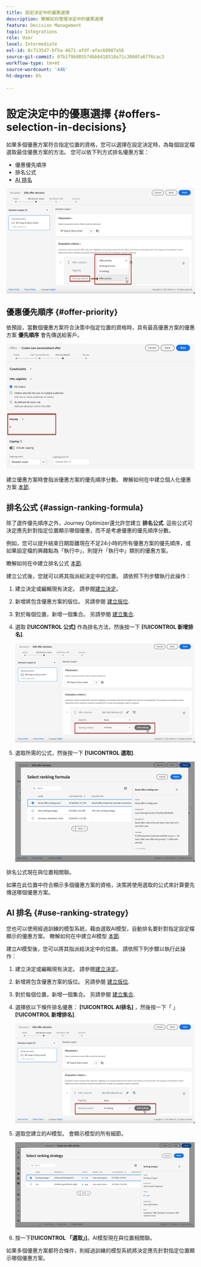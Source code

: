 ```yaml
---
title: 設定決定中的優惠選擇
description: 瞭解如何管理決定中的優惠選擇
feature: Decision Management
topic: Integrations
role: User
level: Intermediate
exl-id: 8c7135d7-bf5a-4671-afdf-afec60907a56
source-git-commit: 07b1f9b885574bb6418310a71c3060fa67f6cac3
workflow-type: tm+mt
source-wordcount: '446'
ht-degree: 6%

---
```


# 設定決定中的優惠選擇 {#offers-selection-in-decisions}

如果多個優惠方案符合指定位置的資格，您可以選擇在設定決定時，為每個設定檔選取最佳優惠方案的方法。 您可以依下列方式排名優惠方案：
* 優惠優先順序
* 排名公式
* [AI 排名](#use-ranking-strategy)

![](../assets/offer-rank-by.png)

## 優惠優先順序 {#offer-priority}

依預設，當數個優惠方案符合決策中指定位置的資格時，具有最高優惠方案的優惠方案 **優先順序** 會先傳送給客戶。

![](../assets/offer-priority.png)

建立優惠方案時會指派優惠方案的優先順序分數。 瞭解如何在中建立個人化優惠方案 [本節](../offer-library/creating-personalized-offers.md).

## 排名公式 {#assign-ranking-formula}

除了選件優先順序之外，Journey Optimizer還允許您建立 **排名公式**. 這些公式可決定應先針對指定位置顯示哪個優惠，而不是考慮優惠的優先順序分數。

例如，您可以提升結束日期距離現在不足24小時的所有優惠方案的優先順序，或如果設定檔的興趣點為「執行中」，則提升「執行中」類別的優惠方案。

瞭解如何在中建立排名公式 [本節](../ranking/create-ranking-formulas.md).

建立公式後，您就可以將其指派給決定中的位置。 請依照下列步驟執行此操作：

1. 建立決定或編輯現有決定。 請參閱[建立決定](../offer-activities/create-offer-activities.md)。

1. 新增將包含優惠方案的版位。 另請參閱 [建立版位](../offer-library/creating-placements.md).

1. 對於每個位置，新增一個集合。 另請參閱 [建立集合](../offer-library/creating-collections.md).

1. 選取 **[!UICONTROL 公式]** 作為排名方法，然後按一下 **[!UICONTROL 新增排名]**.

   ![](../assets/offer-activity-ranking.png)

1. 選取所需的公式，然後按一下 **[!UICONTROL 選取]**.

   ![](../assets/ranking-selection.png)

排名公式現在與位置相關聯。

如果在此位置中符合顯示多個優惠方案的資格，決策將使用選取的公式來計算要先傳送哪個優惠方案。

## AI 排名 {#use-ranking-strategy}

<!--If you are an [Adobe Experience Platform](https://experienceleague.adobe.com/docs/experience-platform/landing/home.html){target="_blank"} user leveraging the **Offer Decisioning** application service,-->

您也可以使用經過訓練的模型系統，藉由選取AI模型，自動排名要針對指定設定檔顯示的優惠方案。 瞭解如何在中建立AI模型 [本節](../ranking/create-ranking-strategies.md).

建立AI模型後，您可以將其指派給決定中的位置。 請依照下列步驟以執行此操作：

1. 建立決定或編輯現有決定。 請參閱[建立決定](../offer-activities/create-offer-activities.md)。

1. 新增將包含優惠方案的版位。 另請參閱 [建立版位](../offer-library/creating-placements.md).

1. 對於每個位置，新增一個集合。 另請參閱 [建立集合](../offer-library/creating-collections.md).

1. 選擇依以下條件排名優惠： **[!UICONTROL AI排名]** ，然後按一下「 」 **[!UICONTROL 新增排名]**.

   ![](../assets/ranking-selection-ai-ranking.png)

1. 選取您建立的AI模型。 會顯示模型的所有細節。

   ![](../assets/ranking-selection-ai-ranking-selected.png)

1. 按一下&#x200B;**[!UICONTROL 「選取」]**。AI模型現在與位置相關聯。

如果多個優惠方案都符合條件，則經過訓練的模型系統將決定應先針對指定位置顯示哪個優惠方案。

